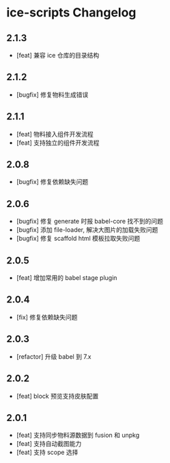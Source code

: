 # ice-scripts Changelog

## 2.1.3
- [feat] 兼容 ice 仓库的目录结构

## 2.1.2
- [bugfix] 修复物料生成错误

## 2.1.1
- [feat] 物料接入组件开发流程
- [feat] 支持独立的组件开发流程

## 2.0.8
- [bugfix] 修复依赖缺失问题

## 2.0.6
- [bugfix] 修复 generate 时报 babel-core 找不到的问题
- [bugfix] 添加 file-loader, 解决大图片的加载失败问题
- [bugfix] 修复 scaffold html 模板拉取失败问题

## 2.0.5
- [feat] 增加常用的 babel stage plugin

## 2.0.4
- [fix] 修复依赖缺失问题

## 2.0.3
- [refactor] 升级 babel 到 7.x

## 2.0.2
- [feat] block 预览支持皮肤配置

## 2.0.1

- [feat] 支持同步物料源数据到 fusion 和 unpkg
- [feat] 支持自动截图能力
- [feat] 支持 scope 选择